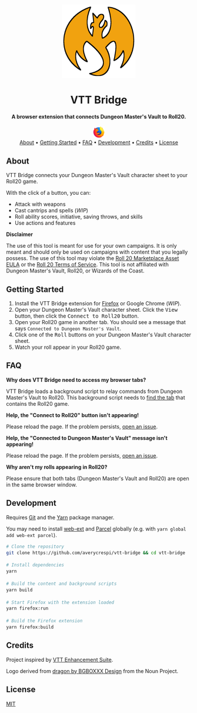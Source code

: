 <div align="center">
    <br>
    <img src="assets/icon-full.png" alt="VTT Bridge" width="200">
    <br>
    <h1>VTT Bridge</h1>
</div>

<div align="center">
    <h4>A browser extension that connects Dungeon Master's Vault to Roll20.</h4>
</div>

<div align="center">
    <a href="https://addons.mozilla.org/en-CA/firefox/addon/vtt-bridge/">
        <img src="assets/firefox.png">
    </a>
</div>

<div align="center">
    <a href="#about">About</a> •
    <a href="#getting-started">Getting Started</a> •
    <a href="#faq">FAQ</a> •
    <a href="#development">Development</a> •
    <a href="#credits">Credits</a> •
    <a href="#license">License</a>
</div>

## About

VTT Bridge connects your Dungeon Master's Vault character sheet to your Roll20 game.

With the click of a button, you can:

- Attack with weapons
- Cast cantrips and spells (_WIP_)
- Roll ability scores, initiative, saving throws, and skills
- Use actions and features

**Disclaimer**

The use of this tool is meant for use for your own campaigns. It is only meant and should only be used on campaigns with content that you legally possess. The use of this tool may violate the [Roll 20 Marketplace Asset EULA](https://wiki.roll20.net/Marketplace_Asset_EULA) or the [Roll 20 Terms of Service](https://wiki.roll20.net/Terms_of_Service_and_Privacy_Policy). This tool is not affiliated with Dungeon Master's Vault, Roll20, or Wizards of the Coast.

## Getting Started

1. Install the VTT Bridge extension for [Firefox](https://addons.mozilla.org/en-CA/firefox/addon/vtt-bridge/) or Google Chrome (_WIP_).
2. Open your Dungeon Master's Vault character sheet. Click the <kbd>View</kbd> button, then click the <kbd>Connect to Roll20</kbd> button.
3. Open your Roll20 game in another tab. You should see a message that says `Connected to Dungeon Master's Vault`.
4. Click one of the <kbd>Roll</kbd> buttons on your Dungeon Master's Vault character sheet.
5. Watch your roll appear in your Roll20 game.

## FAQ

**Why does VTT Bridge need to access my browser tabs?**

VTT Bridge loads a background script to relay commands from Dungeon Master's Vault to Roll20. This background script needs to [find the tab](https://developer.mozilla.org/en-US/docs/Mozilla/Add-ons/WebExtensions/API/tabs/query) that contains the Roll20 game.

**Help, the "Connect to Roll20" button isn't appearing!**

Please reload the page. If the problem persists, [open an issue](https://github.com/averycrespi/vtt-bridge/issues/new).

**Help, the "Connected to Dungeon Master's Vault" message isn't appearing!**

Please reload the page. If the problem persists, [open an issue](https://github.com/averycrespi/vtt-bridge/issues/new).

**Why aren't my rolls appearing in Roll20?**

Please ensure that both tabs (Dungeon Master's Vault and Roll20) are open in the same browser window.

## Development

Requires [Git](https://git-scm.com/) and the [Yarn](https://yarnpkg.com/) package manager.

You may need to install [web-ext](https://github.com/mozilla/web-ext) and [Parcel](https://parceljs.org/) globally (e.g. with `yarn global add web-ext parcel`).

```sh
# Clone the repository
git clone https://github.com/averycrespi/vtt-bridge && cd vtt-bridge

# Install dependencies
yarn

# Build the content and background scripts
yarn build

# Start Firefox with the extension loaded
yarn firefox:run

# Build the Firefox extension
yarn firefox:build
```

## Credits

Project inspired by [VTT Enhancement Suite](https://ssstormy.github.io/roll20-enhancement-suite/).

Logo derived from [dragon by BGBOXXX Design](https://thenounproject.com/term/dragon/1646665/) from the Noun Project.

## License

[MIT](https://choosealicense.com/licenses/mit/)
